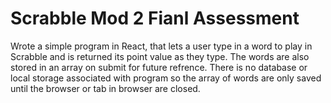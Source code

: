 # Scrabble Mod 2 Fianl Assessment

Wrote a simple program in React, that lets a user type in a word to play in Scrabble and is returned its point value as they type.  The words are also stored in an array on submit for future refrence.  There is no database or local storage associated with program so the array of words are only saved until the browser or tab in browser are closed.
